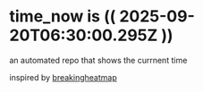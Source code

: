 # time_now is (( 2025-09-20T06:30:00.295Z ))

an automated repo that shows the currnent time

inspired by [breakingheatmap](https://github.com/breakingheatmap/breakingheatmap)